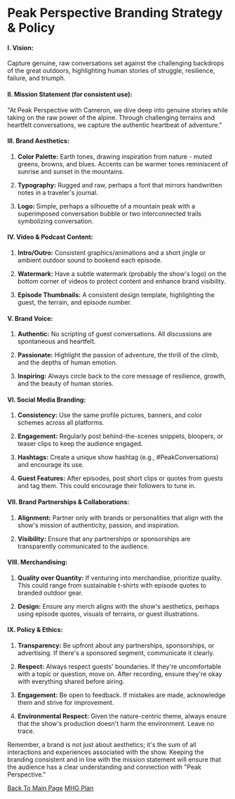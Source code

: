 # Peak Perspective Branding Strategy & Policy

#### **I. Vision:**
Capture genuine, raw conversations set against the challenging backdrops of the great outdoors, highlighting human stories of struggle, resilience, failure, and triumph.

#### **II. Mission Statement (for consistent use):**
"At Peak Perspective with Cameron, we dive deep into genuine stories while taking on the raw power of the alpine. Through challenging terrains and heartfelt conversations, we capture the authentic heartbeat of adventure."

#### **III. Brand Aesthetics:**

1. **Color Palette:** Earth tones, drawing inspiration from nature - muted greens, browns, and blues. Accents can be warmer tones reminiscent of sunrise and sunset in the mountains.

2. **Typography:** Rugged and raw, perhaps a font that mirrors handwritten notes in a traveler's journal.

3. **Logo:** Simple, perhaps a silhouette of a mountain peak with a superimposed conversation bubble or two interconnected trails symbolizing conversation.

#### **IV. Video & Podcast Content:**

1. **Intro/Outro:** Consistent graphics/animations and a short jingle or ambient outdoor sound to bookend each episode.

2. **Watermark:** Have a subtle watermark (probably the show's logo) on the bottom corner of videos to protect content and enhance brand visibility.

3. **Episode Thumbnails:** A consistent design template, highlighting the guest, the terrain, and episode number.

#### **V. Brand Voice:**

1. **Authentic:** No scripting of guest conversations. All discussions are spontaneous and heartfelt.

2. **Passionate:** Highlight the passion of adventure, the thrill of the climb, and the depths of human emotion.

3. **Inspiring:** Always circle back to the core message of resilience, growth, and the beauty of human stories.

#### **VI. Social Media Branding:**

1. **Consistency:** Use the same profile pictures, banners, and color schemes across all platforms.

2. **Engagement:** Regularly post behind-the-scenes snippets, bloopers, or teaser clips to keep the audience engaged.

3. **Hashtags:** Create a unique show hashtag (e.g., #PeakConversations) and encourage its use.

4. **Guest Features:** After episodes, post short clips or quotes from guests and tag them. This could encourage their followers to tune in.

#### **VII. Brand Partnerships & Collaborations:**

1. **Alignment:** Partner only with brands or personalities that align with the show's mission of authenticity, passion, and inspiration.

2. **Visibility:** Ensure that any partnerships or sponsorships are transparently communicated to the audience.

#### **VIII. Merchandising:**

1. **Quality over Quantity:** If venturing into merchandise, prioritize quality. This could range from sustainable t-shirts with episode quotes to branded outdoor gear.

2. **Design:** Ensure any merch aligns with the show's aesthetics, perhaps using episode quotes, visuals of terrains, or guest illustrations.

#### **IX. Policy & Ethics:**

1. **Transparency:** Be upfront about any partnerships, sponsorships, or advertising. If there's a sponsored segment, communicate it clearly.

2. **Respect:** Always respect guests' boundaries. If they're uncomfortable with a topic or question, move on. After recording, ensure they're okay with everything shared before airing.

3. **Engagement:** Be open to feedback. If mistakes are made, acknowledge them and strive for improvement.

4. **Environmental Respect:** Given the nature-centric theme, always ensure that the show's production doesn't harm the environment. Leave no trace.

Remember, a brand is not just about aesthetics; it's the sum of all interactions and experiences associated with the show. Keeping the branding consistent and in line with the mission statement will ensure that the audience has a clear understanding and connection with "Peak Perspective."

[Back To Main Page](/README.md)
[MHG Plan](/MHG-Peak-Collab.md)
